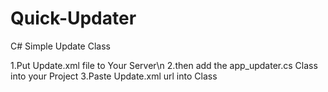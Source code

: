Quick-Updater
=============

C# Simple Update Class

1.Put Update.xml file to Your Server\n
2.then add the app_updater.cs Class into your Project
3.Paste Update.xml url into Class
